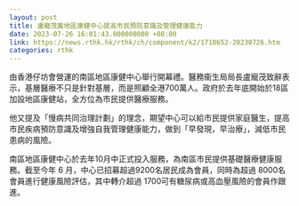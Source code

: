 ```yaml
---
layout: post
title: 盧寵茂冀地區康健中心提高市民預防意識及管理健康能力
date: 2023-07-26 16:01:43.000000000 +08:00
link: https://news.rthk.hk/rthk/ch/component/k2/1710652-20230726.htm
categories: rthk
---
```


由香港仔坊會營運的南區地區康健中心舉行開幕禮。醫務衞生局局長盧寵茂致辭表示，基層醫療不只是針對基層，而是照顧全港700萬人。政府於去年底開始於18區加設地區康健站，全方位為市民提供醫療服務。

他又提及「慢病共同治理計劃」的理念，期望中心可以給市民提供家庭醫生，提高市民疾病預防意識及增強自我管理健康能力，做到「早發現，早治療」，減低市民患病的風險。

南區地區康健中心於去年10月中正式投入服務，為南區市民提供基礎醫療健康服務。截至今年 6 月，中心已招募超過9200名居民成為會員，同時為超過 8000名會員進行健康風險評估，其中轉介超過 1700可有糖尿病或高血壓風險的會員作跟進。
